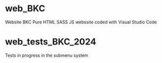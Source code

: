 # web_BKC
Website BKC
Pure HTML SASS JS webssite coded with Visual Studio Code

# web_tests_BKC_2024
Tests in progress in the submenu system